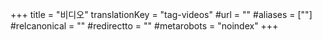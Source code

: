 +++
title = "비디오"
translationKey = "tag-videos"
#url = ""
#aliases = [""]
#relcanonical = ""
#redirectto = ""
#metarobots = "noindex"
+++
